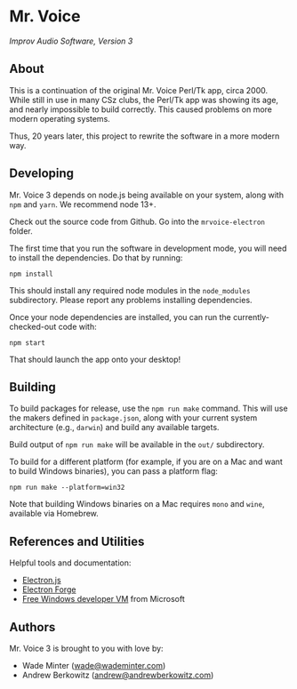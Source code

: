 # Mr. Voice
*Improv Audio Software, Version 3*

## About

This is a continuation of the original Mr. Voice Perl/Tk app, circa 2000. While still in use in many CSz clubs, the Perl/Tk app was showing its age, and nearly impossible to build correctly. This caused problems on more modern operating systems.

Thus, 20 years later, this project to rewrite the software in a more modern way.

## Developing

Mr. Voice 3 depends on node.js being available on your system, along with `npm` and `yarn`. We recommend node 13+.

Check out the source code from Github. Go into the `mrvoice-electron` folder.

The first time that you run the software in development mode, you will need to install the dependencies. Do that by running:

`npm install`

This should install any required node modules in the `node_modules` subdirectory. Please report any problems installing dependencies.

Once your node dependencies are installed, you can run the currently-checked-out code with:

`npm start`

That should launch the app onto your desktop!


## Building

To build packages for release, use the `npm run make` command. This will use the makers defined in `package.json`, along with your current system architecture (e.g., `darwin`) and build any available targets.

Build output of `npm run make` will be available in the `out/` subdirectory.

To build for a different platform (for example, if you are on a Mac and want to build Windows binaries), you can pass a platform flag:

`npm run make --platform=win32`

Note that building Windows binaries on a Mac requires `mono` and `wine`, available via Homebrew.

## References and Utilities

Helpful tools and documentation:
* [Electron.js](https://www.electronjs.org)
* [Electron Forge](https://www.electronforge.io)
* [Free Windows developer VM](https://developer.microsoft.com/en-us/windows/downloads/virtual-machines/) from Microsoft

## Authors
Mr. Voice 3 is brought to you with love by:
* Wade Minter (<wade@wademinter.com>)
* Andrew Berkowitz (<andrew@andrewberkowitz.com>)
